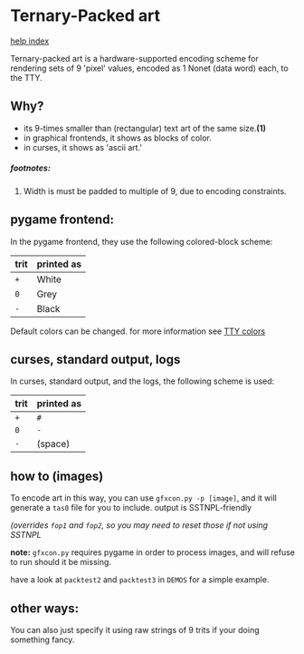 # Ternary-Packed art
[help index](index.md)

Ternary-packed art is a hardware-supported encoding scheme for rendering sets
of 9 'pixel' values, encoded as 1 Nonet (data word) each, to the TTY.

## Why?

 - its 9-times smaller than (rectangular) text art of the same size.**(1)**
 - in graphical frontends, it shows as blocks of color.
 - in curses, it shows as 'ascii art.'

##### footnotes:

1. Width is must be padded to multiple of 9, due to encoding constraints.

## pygame frontend:
In the pygame frontend, they use the following colored-block scheme:

trit|printed as
---|---------
`+`|White
`0`|Grey
`-`|Black

Default colors can be changed. for more information see [TTY colors](tty_colors.md)

## curses, standard output, logs

In curses, standard output, and the logs, the following scheme is used:

trit|printed as
---|---------
`+`|`#`
`0`|`-`
`-`|(space)

## how to (images)

To encode art in this way, you can use `gfxcon.py -p [image]`, and it will
generate a `tas0` file for you to include. output is SSTNPL-friendly

_(overrides `fop1` and `fop2`, so you may need to reset those if not using SSTNPL_

**note:** `gfxcon.py` requires pygame in order to process images, and will
refuse to run should it be missing.

have a look at `packtest2` and `packtest3` in `DEMOS` for a simple example.

## other ways:
You can also just specify it using raw strings of 9 trits if your doing something fancy.